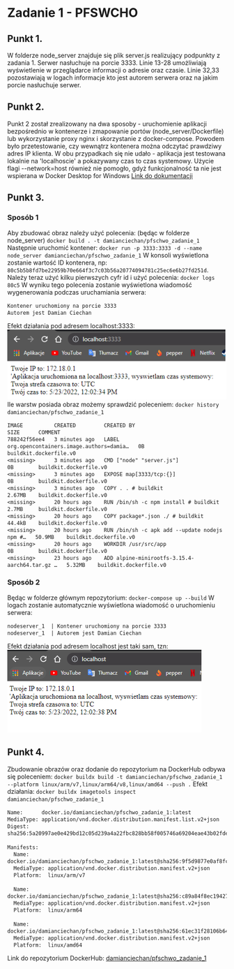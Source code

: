 # Zadanie 1 - PFSWCHO
## Punkt 1.
W folderze node_server znajduje się plik server.js realizujący podpunkty z zadania 1.
Serwer nasłuchuje na porcie 3333.
Linie 13-28 umożliwiają wyświetlenie w przeglądarce informacji o adresie oraz czasie.
Linie 32,33 pozostawiają w logach informacje kto jest autorem serwera oraz na jakim porcie nasłuchuje serwer.

## Punkt 2.
Punkt 2 został zrealizowany na dwa sposoby - uruchomienie aplikacji bezpośrednio w kontenerze i zmapowanie portów (node_server/Dockerfile) lub wykorzystanie proxy nginx i skorzystanie z docker-compose. Powodem było przetestowanie, czy wewnątrz kontenera można odczytać prawdziwy adres IP klienta. W obu przypadkach się nie udało - aplikacja jest testowana lokalnie na 'localhoscie' a pokazywany czas to czas systemowy.
Użycie flagi --network=host również nie pomogło, gdyż funkcjonalność ta nie jest wspierana w Docker Desktop for Windows [Link do dokumentacji](https://docs.docker.com/network/host/)


## Punkt 3.
### Sposób 1
Aby zbudować obraz należy użyć polecenia: (będąc w folderze node_server)
`docker build . -t damianciechan/pfschwo_zadanie_1`
Następnie uruchomić kontener:
`docker run -p 3333:3333 -d --name node_server damianciechan/pfschwo_zadanie_1`
W konsoli wyświetlona zostanie wartość ID kontenera, np:
`80c5b5b8fd7be22959b70e664f3c7c03b56a20774094781c25ec6e6b27fd251d`.
Należy teraz użyć kilku pierwszych cyfr id i użyć polecenia:
`docker logs 80c5`
W wyniku tego polecenia zostanie wyświetlona wiadomość wygenerowania podczas uruchamiania serwera:
```
Kontener uruchomiony na porcie 3333
Autorem jest Damian Ciechan
```
Efekt działania pod adresem localhost:3333:
![text](./localhost_web.png)
Ile warstw posiada obraz możemy sprawdzić poleceniem:
`docker history damianciechan/pfschwo_zadanie_1`
```
IMAGE          CREATED         CREATED BY                                      SIZE      COMMENT
788242f56ee4   3 minutes ago   LABEL org.opencontainers.image.authors=damia…   0B        buildkit.dockerfile.v0
<missing>      3 minutes ago   CMD ["node" "server.js"]                        0B        buildkit.dockerfile.v0
<missing>      3 minutes ago   EXPOSE map[3333/tcp:{}]                         0B        buildkit.dockerfile.v0
<missing>      3 minutes ago   COPY . . # buildkit                             2.67MB    buildkit.dockerfile.v0
<missing>      20 hours ago    RUN /bin/sh -c npm install # buildkit           2.7MB     buildkit.dockerfile.v0
<missing>      20 hours ago    COPY package*.json ./ # buildkit                44.4kB    buildkit.dockerfile.v0
<missing>      20 hours ago    RUN /bin/sh -c apk add --update nodejs npm #…   50.9MB    buildkit.dockerfile.v0
<missing>      20 hours ago    WORKDIR /usr/src/app                            0B        buildkit.dockerfile.v0
<missing>      23 hours ago    ADD alpine-minirootfs-3.15.4-aarch64.tar.gz …   5.32MB    buildkit.dockerfile.v0
```
### Sposób 2
Będąc w folderze głównym repozytorium:
`docker-compose up --build`
W logach zostanie automatycznie wyświetlona wiadomość o uruchomieniu serwera:
```
nodeserver_1  | Kontener uruchomiony na porcie 3333
nodeserver_1  | Autorem jest Damian Ciechan
```
Efekt działania pod adresem localhost jest taki sam, tzn:
![text](./localhost.png)
## Punkt 4.
Zbudowanie obrazów oraz dodanie do repozytorium na DockerHub odbywa się poleceniem:
`docker buildx build -t damianciechan/pfschwo_zadanie_1 --platform linux/arm/v7,linux/arm64/v8,linux/amd64 --push .`
Efekt działania:
`docker buildx imagetools inspect damianciechan/pfschwo_zadanie_1`
```
Name:      docker.io/damianciechan/pfschwo_zadanie_1:latest
MediaType: application/vnd.docker.distribution.manifest.list.v2+json
Digest:    sha256:5a20997ae0e429bd12c05d239a4a22fbc828bb58f005746a69204eae43b02fde

Manifests:
  Name:      docker.io/damianciechan/pfschwo_zadanie_1:latest@sha256:9f5d9877e0af8fc5a0051eb7c2e5dd6c750f35849f6cff0778ac44b4aa937330
  MediaType: application/vnd.docker.distribution.manifest.v2+json
  Platform:  linux/arm/v7

  Name:      docker.io/damianciechan/pfschwo_zadanie_1:latest@sha256:c89a84f8ec194271c70f9e8047a60a582cbd3379236847dba7d06b0e456c7c86
  MediaType: application/vnd.docker.distribution.manifest.v2+json
  Platform:  linux/arm64

  Name:      docker.io/damianciechan/pfschwo_zadanie_1:latest@sha256:61ec31f28106b642c3e521eab8c98e0e153d6230e3bdcf829fa0ff5705edaeb7
  MediaType: application/vnd.docker.distribution.manifest.v2+json
  Platform:  linux/amd64
```
Link do repozytorium DockerHub: [damianciechan/pfschwo_zadanie_1](https://hub.docker.com/repository/docker/damianciechan/pfschwo_zadanie_1)